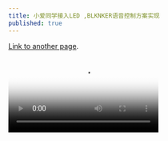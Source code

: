 ```yaml
---
title: 小爱同学接入LED ,BLKNKER语音控制方案实现
published: true
---
```

 

[Link to another page](another-page).

<video class="main_video" id="wap3gvideo" preload="meta" poster="//nimg.ws.126.net/?url=http%3A%2F%2Fvideoimg.ws.126.net%2Fcover%2F20210708%2Fy7xasQ4Le_cover.jpg&amp;thumbnail=750x2147483647&amp;quality=85&amp;type=jpg" webkit-playsinline="" playsinline="" controls="true">
	<source src="https://cloud-hsq.oss-cn-beijing.aliyuncs.com/%E5%BD%B1%E9%9F%B3/5-6%E5%88%9D%E7%A8%BF11.mp4">
			 
			</video>
 
<iframe frameborder="no" border="0" marginwidth="0" marginheight="0" width=330 height=86 src="//music.163.com/outchain/player?type=2&id=1488737309&auto=1&height=66"></iframe>
 
 
<dl>
<dt>Name</dt>
<dd>Godzilla</dd>
<dt>Born</dt>
<dd>1952</dd>
<dt>Birthplace</dt>
<dd>Japan</dd>
<dt>Color</dt>
<dd>Green</dd>
</dl>

```
Long, single-line code blocks should not wrap. They should horizontally scroll if they are too long. This line should be long enough to demonstrate this.
```

```
The final element.
```
![image](https://user-images.githubusercontent.com/15027167/125121041-ebbcf180-e125-11eb-916e-80be41120db3.png)

